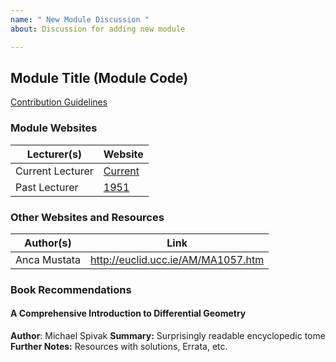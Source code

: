 ```yaml
---
name: " New Module Discussion "
about: Discussion for adding new module

---
```


## Module Title (Module Code)

[Contribution Guidelines](student.mathsoc.ie/contributing/)

### Module Websites
| Lecturer(s)  | Website |  
| ------------- | ------------- |
| Current Lecturer | [Current](https://maths.tcd.ie/~ewalton/ma0000/current/) |
|  Past Lecturer |  [1951](https://maths.tcd.ie/~ewalton/ma0000/1951/) |

### Other Websites and Resources

| Author(s)  | Link |  
| ------------- | ------------- |
|  Anca Mustata |  http://euclid.ucc.ie/AM/MA1057.htm |

### Book Recommendations

#### A Comprehensive Introduction to Differential Geometry
**Author**: Michael Spivak 
**Summary:** Surprisingly readable encyclopedic tome
**Further Notes:** Resources with solutions, Errata, etc.
